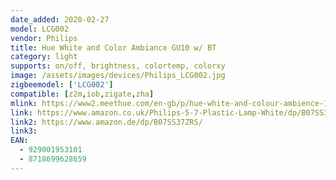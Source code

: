 ```yaml
---
date_added: 2020-02-27
model: LCG002
vendor: Philips
title: Hue White and Color Ambiance GU10 w/ BT
category: light
supports: on/off, brightness, colortemp, colorxy
image: /assets/images/devices/Philips_LCG002.jpg
zigbeemodel: ['LCG002']
compatible: [z2m,iob,zigate,zha]
mlink: https://www2.meethue.com/en-gb/p/hue-white-and-colour-ambience-1-pack-gu10/8718699628659
link: https://www.amazon.co.uk/Philips-5-7-Plastic-Lamp-White/dp/B07SS37ZRS
link2: https://www.amazon.de/dp/B07SS37ZRS/
link3: 
EAN: 
  - 929001953101
  - 8718699628659
---
```

